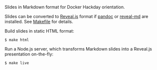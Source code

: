 Slides in Markdown format for Docker Hackday orientation.

Slides can be converted to [Reveal.js](http://lab.hakim.se/reveal-js/#/) format if  [pandoc](http://pandoc.org) or [reveal-md](https://github.com/webpro/reveal-md) are installed. See [Makefile](Makefile) for details.

Build slides in static HTML format:

    $ make html

Run a Node.js server, which transforms Markdown slides into a Reveal.js presentation on-the-fly:

    $ make live

